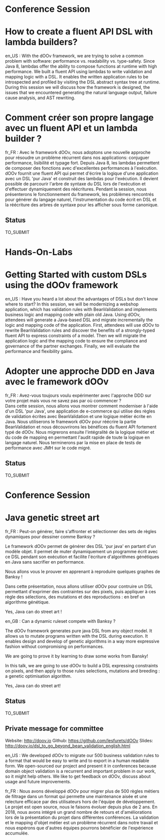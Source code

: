 # Conference Session

# How to create a fluent API DSL with lambda builders? 

en_US : With the dOOv framework, we are trying to solve a common problem with software: 
performance vs. readability vs. type-safety. Since Java 8, lambdas offer the 
ability to compose functions at runtime with high performance. We built a 
fluent API using lambdas to write validation and mapping logic with a DSL. It 
enables the written application rules to be introspected and profiled by 
visiting the DSL abstract syntax tree at runtime. During this session we will 
discuss how the framework is designed, the issues that we encountered 
generating the natural language output, failure cause analysis, and AST 
rewriting.

# Comment créer son propre langage avec un fluent API et un lambda builder ?

fr_FR : Avec le framework dOOv, nous adoptons une nouvelle approche pour résoudre un problème
récurrent dans nos applications: conjuguer performance, lisibilité et typage fort.
Depuis Java 8, les lambdas permettent de composer des fonctions avec d'excellentes performances à l'exécution.
dOOv fournit une fluent API qui permet d'écrire la logique d'une application avec un DSL 'pur Java' 
et construit des lambdas pour l'exécution.
Il devient possible de parcourir l'arbre de syntaxe du DSL lors de l'exécution et d'effectuer dynamiquement
des réécritures. Pendant la session, nous présenterons le fonctionnement du framework,
les problèmes rencontrés pour générer du langage naturel, l'instrumentation du code écrit en DSL et 
la réécriture des arbres de syntaxe pour les afficher sous forme canonique.

## Status 

TO_SUBMIT

# Hands-On-Labs

# Getting Started with custom DSLs using the dOOv framework

en_US : Have you heard a lot about the advantages of DSLs but don't know where to 
start? In this session, we will be modernizing a webshop application,
which has validation rules with BeanValidation and implements 
business logic and mapping code with plain old Java. Using dOOv, 
attendees will generate a Java-based DSL and migrate incrementally the 
logic and mapping code of the application. First, attendees will use 
dOOv to rewrite BeanValidation rules and discover the benefits of a 
strongly-typed fluent API to express constraints of a model.
Then we will migrate the application logic and the mapping code to ensure 
the compliance and governance of the partner exchanges. Finally, we will 
evaluate the performance and flexibility gains.

# Adopter une approche DDD en Java avec le framework dOOv

fr_FR : 
Avez-vous toujours voulu expérimenter avec l'approche DDD sur votre projet 
mais vous ne savez pas par où commencer ?  
Dans cette session, nous allons vous montrer comment moderniser à l'aide d'un
DSL 'pur Java', une application de e-commerce qui utilise des règles de validation
écrites avec BeanValidation et une logique métier écrite en Java.
Nous utiliserons le framework dOOv pour réécrire la partie BeanValidation et nous
découvrirons les bénéfices du fluent API fortement typé de dOOv.
Nous migrerons ensuite l'intégralité de la logique métier et du code de mapping en
permettant l'audit rapide de toute la logique en langage naturel.
Nous terminerons par la mise en place de tests de performance avec JMH sur le code migré.

## Status

TO_SUBMIT

# Conference Session

# Java genetic street art

fr_FR : Peut-on générer, faire s'affronter et sélectionner des sets de règles dynamiques
pour dessiner comme Banksy ?

Le framework dOOv permet de générer des DSL 'pur java' en partant d'un modèle objet.
Il permet de muter dynamiquement un programme écrit avec ce DSL pendant son exécution et facilite
l'écriture d'algorithmes génétiques en Java sans sacrifier en performance.

Nous allons vous le prouver en apprenant à reproduire quelques graphes de Banksy !

Dans cette présentation, nous allons utiliser dOOv pour contruire un DSL permettant d'exprimer des contraintes sur des pixels,
puis appliquer à ces règle des sélections, des mutations et des reproductions : en bref un algorithme génétique. 

Yes, Java can do street art !

en_GB : Can a dynamic ruleset compete with Banksy ?

The dOOv framework generates pure java DSL from any object model. It allows us to mutate programs written with the DSL during
execution.
It enables design and develop of genetic algorithms in a way more expressive fashion without compromising on performances.

We are going to prove it by learning to draw some works from Bansky!

In this talk, we are going to use dOOv to build a DSL expressing constraints on pixels, 
and then apply to those rules selections, mutations and breeding : a genetic optimisation algorithm.

Yes, Java can do street art!

## Status

TO_SUBMIT

## Private message for committee

Website: http://doov.io
Github: https://github.com/lesfurets/dOOv
Slides: http://doov.io/dsl_to_go_beyond_bean_validation_english.html



en_US : We developed dOOv to migrate our 500 business validation rules to a format that
would be easy to write and to export in a human readable form. We open-sourced
our project and present it in conferences because domain object validation is a
recurrent and important problem in our work, so it might help others. We like
to get feedback on dOOv, discuss about usage and future improvements.

fr_FR : Nous avons développé dOOv pour migrer plus de 500 règles métiers de filtrage dans un
format qui permette une maintenance aisée et une relecture efficace par des utilisateurs
hors de l'équipe de développement. Le projet est open source, nous le faisons évoluer depuis
plus de 2 ans.
En 2018, nous avons intégré un grand nombre de retours et d'améliorations lors de la
présentation du projet dans différentes conférences.
La validation et le mapping d'objet métier est un problème récurrent dans notre travail et
nous espérons que d'autres équipes pourrons bénéficier de l'expérience accumulée.
